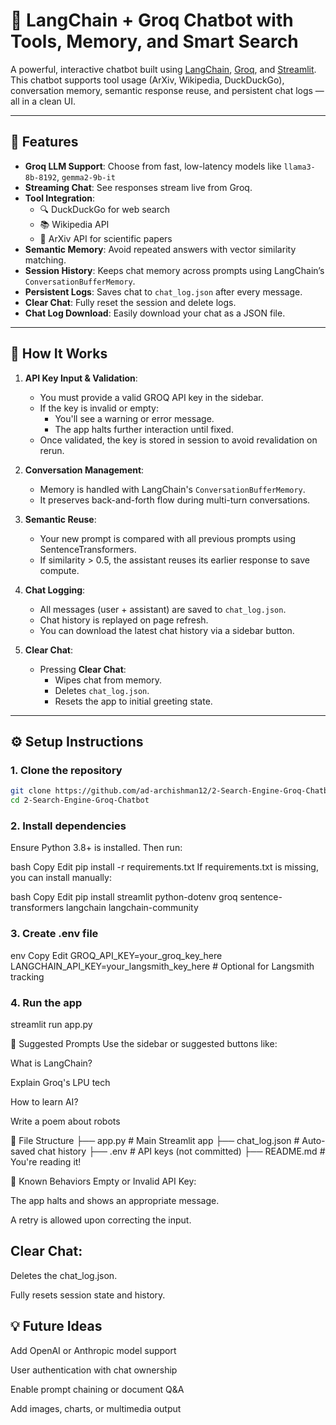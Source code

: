 # 🤖 LangChain + Groq Chatbot with Tools, Memory, and Smart Search

A powerful, interactive chatbot built using [LangChain](https://www.langchain.com/), [Groq](https://groq.com/), and [Streamlit](https://streamlit.io/). This chatbot supports tool usage (ArXiv, Wikipedia, DuckDuckGo), conversation memory, semantic response reuse, and persistent chat logs — all in a clean UI.

---

## 🚀 Features

- **Groq LLM Support**: Choose from fast, low-latency models like `llama3-8b-8192`, `gemma2-9b-it`
- **Streaming Chat**: See responses stream live from Groq.
- **Tool Integration**: 
  - 🔍 DuckDuckGo for web search  
  - 📚 Wikipedia API  
  - 📄 ArXiv API for scientific papers
- **Semantic Memory**: Avoid repeated answers with vector similarity matching.
- **Session History**: Keeps chat memory across prompts using LangChain’s `ConversationBufferMemory`.
- **Persistent Logs**: Saves chat to `chat_log.json` after every message.
- **Clear Chat**: Fully reset the session and delete logs.
- **Chat Log Download**: Easily download your chat as a JSON file.

---

## 🧠 How It Works

1. **API Key Input & Validation**:
   - You must provide a valid GROQ API key in the sidebar.
   - If the key is invalid or empty:
     - You'll see a warning or error message.
     - The app halts further interaction until fixed.
   - Once validated, the key is stored in session to avoid revalidation on rerun.

2. **Conversation Management**:
   - Memory is handled with LangChain's `ConversationBufferMemory`.
   - It preserves back-and-forth flow during multi-turn conversations.

3. **Semantic Reuse**:
   - Your new prompt is compared with all previous prompts using SentenceTransformers.
   - If similarity > 0.5, the assistant reuses its earlier response to save compute.

4. **Chat Logging**:
   - All messages (user + assistant) are saved to `chat_log.json`.
   - Chat history is replayed on page refresh.
   - You can download the latest chat history via a sidebar button.

5. **Clear Chat**:
   - Pressing **Clear Chat**:
     - Wipes chat from memory.
     - Deletes `chat_log.json`.
     - Resets the app to initial greeting state.

---

## ⚙️ Setup Instructions

### 1. Clone the repository

```bash
git clone https://github.com/ad-archishman12/2-Search-Engine-Groq-Chatbot.git
cd 2-Search-Engine-Groq-Chatbot
```

### 2. Install dependencies
Ensure Python 3.8+ is installed. Then run:

bash
Copy
Edit
pip install -r requirements.txt
If requirements.txt is missing, you can install manually:

bash
Copy
Edit
pip install streamlit python-dotenv groq sentence-transformers langchain langchain-community

### 3. Create .env file
env
Copy
Edit
GROQ_API_KEY=your_groq_key_here
LANGCHAIN_API_KEY=your_langsmith_key_here  # Optional for Langsmith tracking

### 4. Run the app
streamlit run app.py

📝 Suggested Prompts
Use the sidebar or suggested buttons like:

What is LangChain?

Explain Groq's LPU tech

How to learn AI?

Write a poem about robots

📂 File Structure
├── app.py               # Main Streamlit app
├── chat_log.json        # Auto-saved chat history
├── .env                 # API keys (not committed)
├── README.md            # You're reading it!

🛑 Known Behaviors
Empty or Invalid API Key:

The app halts and shows an appropriate message.

A retry is allowed upon correcting the input.

## Clear Chat:
Deletes the chat_log.json.

Fully resets session state and history.

## 💡 Future Ideas
Add OpenAI or Anthropic model support

User authentication with chat ownership

Enable prompt chaining or document Q&A

Add images, charts, or multimedia output
